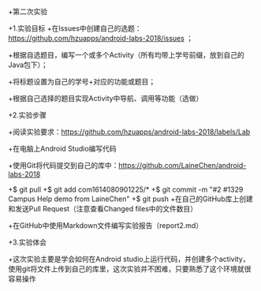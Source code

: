 +第二次实验

+1.实验目标
+在Issues中创建自己的选题：https://github.com/hzuapps/android-labs-2018/issues ；

+根据自选题目，编写一个或多个Activity（所有均带上学号前缀，放到自己的Java包下）；

+将标题设置为自己的学号+对应的功能或题目；

+根据自己选择的题目实现Activity中导航、调用等功能（选做）

+2.实验步骤

+阅读实验要求：https://github.com/hzuapps/android-labs-2018/labels/Lab

+在电脑上Android Studio编写代码

+使用Git将代码提交到自己的库中：https://github.com/LaineChen/android-labs-2018

+$ git pull
+$ git add com1614080901225/*
+$ git commit -m "#2 #1329 Campus Help demo from LaineChen"
+$ git push
+在自己的GitHub库上创建和发送Pull Request（注意查看Changed files中的文件数目）

+在GitHub中使用Markdown文件编写实验报告（report2.md）

+3.实验体会

+这次实验主要是学会如何在Android studio上运行代码，并创建多个activity，
使用git将文件上传到自己的库里，这次实验并不困难，只要熟悉了这个环境就很容易操作
